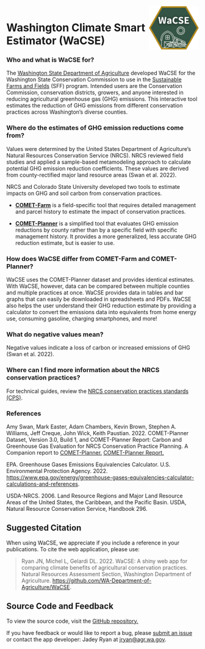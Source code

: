 
<!-- aboutWaCSE.md is generated from aboutWaCSE.Rmd. Please edit that file -->

<img src="img/favicon.png" align="right" width="130"/>

# Washington Climate Smart Estimator (WaCSE)

### Who and what is WaCSE for?

The
<a href= "https://agr.wa.gov/departments/land-and-water/natural-resources" target="_blank">Washington
State Department of Agriculture</a> developed WaCSE for the Washington
State Conservation Commission to use in the
<a href="https://www.scc.wa.gov/sff" target="_blank">Sustainable Farms
and Fields</a> (SFF) program. Intended users are the Conservation
Commission, conservation districts, growers, and anyone interested in
reducing agricultural greenhouse gas (GHG) emissions. This interactive
tool estimates the reduction of GHG emissions from different
conservation practices across Washington’s diverse counties.

### Where do the estimates of GHG emission reductions come from?

Values were determined by the United States Department of Agriculture’s
Natural Resources Conservation Service (NRCS). NRCS reviewed field
studies and applied a sample-based metamodeling approach to calculate
potential GHG emission reduction coefficients. These values are derived
from county-rectified major land resource areas (Swan et al. 2022).

NRCS and Colorado State University developed two tools to estimate
impacts on GHG and soil carbon from conservation practices.

- <a href="https://comet-farm.com" target="_blank">**COMET-Farm**</a> is
  a field-specific tool that requires detailed management and parcel
  history to estimate the impact of conservation practices.

- <a href="http://comet-planner.com" target="_blank">**COMET-Planner**</a>
  is a simplified tool that evaluates GHG emission reductions by county
  rather than by a specific field with specific management history. It
  provides a more generalized, less accurate GHG reduction estimate, but
  is easier to use.

### How does WaCSE differ from COMET-Farm and COMET-Planner?

WaCSE uses the COMET-Planner dataset and provides identical estimates.
With WaCSE, however, data can be compared between multiple counties and
multiple practices at once. WaCSE provides data in tables and bar graphs
that can easily be downloaded in spreadsheets and PDFs. WaCSE also helps
the user understand their GHG reduction estimate by providing a
calculator to convert the emissions data into equivalents from home
energy use, consuming gasoline, charging smartphones, and more!

### What do negative values mean?

Negative values indicate a loss of carbon or increased emissions of GHG
(Swan et al. 2022).

### Where can I find more information about the NRCS conservation practices?

For technical guides, review the
<a href="https://www.nrcs.usda.gov/resources/guides-and-instructions/conservation-practice-standards" target="_blank">NRCS
conservation practices standards (CPS)</a>.

### References

Amy Swan, Mark Easter, Adam Chambers, Kevin Brown, Stephen A. Williams,
Jeff Creque, John Wick, Keith Paustian. 2022. COMET-Planner Dataset,
Version 3.0, Build 1, and COMET-Planner Report: Carbon and Greenhouse
Gas Evaluation for NRCS Conservation Practice Planning. A Companion
report to
<a href="http://www.comet-planner.com" target = "_blank">COMET-Planner.</a>
<a href="https://storage.googleapis.com/comet_public_directory/planner50states/pdfs/COMET-PlannerReport.pdf" target = "_blank">COMET-Planner
Report.</a>

EPA. Greenhouse Gases Emissions Equivalencies Calculator. U.S.
Environmental Protection Agency. 2022.
<a href="https://www.epa.gov/energy/greenhouse-gases-equivalencies-calculator-calculations-and-references" target = "_blank"><https://www.epa.gov/energy/greenhouse-gases-equivalencies-calculator-calculations-and-references>.</a>

USDA-NRCS. 2006. Land Resource Regions and Major Land Resource Areas of
the United States, the Caribbean, and the Pacific Basin. USDA, Natural
Resource Conservation Service, Handbook 296.

## Suggested Citation

When using WaCSE, we appreciate if you include a reference in your
publications. To cite the web application, please use:

> Ryan JN, Michel L, Gelardi DL. 2022. WaCSE: A shiny web app for
> comparing climate benefits of agricultural conservation practices.
> Natural Resources Assessment Section, Washington Department of
> Agriculture.
> <a href = "https://github.com/WA-Department-of-Agriculture/WaCSE" target = "_blank"><https://github.com/WA-Department-of-Agriculture/WaCSE>.</a>

## Source Code and Feedback

To view the source code, visit the
<a href = "https://github.com/WA-Department-of-Agriculture/WaCSE" target = "_blank">GitHub
repository.</a>

If you have feedback or would like to report a bug, please
<a href = "https://github.com/WA-Department-of-Agriculture/WaCSE/issues" target = "_blank">
submit an issue</a> or contact the app developer: Jadey Ryan at
[jryan@agr.wa.gov](mailto:jryan@agr.wa.gov?subject=WaCSE).

